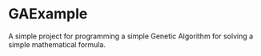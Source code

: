 # GAExample
A simple project for programming a simple Genetic Algorithm for solving a simple mathematical formula.
